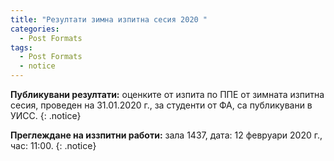```yaml
---
title: "Резултати зимна изпитна сесия 2020 "
categories:
  - Post Formats
tags:
  - Post Formats
  - notice
--- 
```


**Публикувани резултати:** оценките от изпита по ППЕ от зимната изпитна сесия, проведен на 31.01.2020 г., за студенти от ФА, са публикувани в УИСС. 
{: .notice}

**Преглеждане на иззпитни работи:** зала 1437, дата: 12 февруари 2020 г., час: 11:00.
{: .notice}
